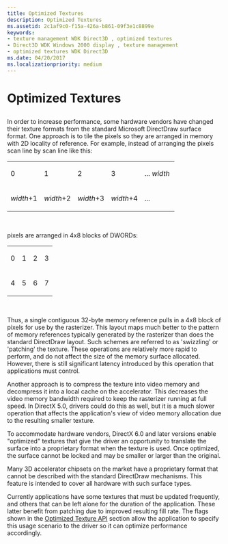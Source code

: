 ```yaml
---
title: Optimized Textures
description: Optimized Textures
ms.assetid: 2c1af9c0-f15a-426a-b861-09f3e1c8899e
keywords:
- texture management WDK Direct3D , optimized textures
- Direct3D WDK Windows 2000 display , texture management
- optimized textures WDK Direct3D
ms.date: 04/20/2017
ms.localizationpriority: medium
---
```


# Optimized Textures


## <span id="ddk_optimized_textures_gg"></span><span id="DDK_OPTIMIZED_TEXTURES_GG"></span>


In order to increase performance, some hardware vendors have changed their texture formats from the standard Microsoft DirectDraw surface format. One approach is to tile the pixels so they are arranged in memory with 2D locality of reference. For example, instead of arranging the pixels scan line by scan line like this:

<table>
<colgroup>
<col width="20%" />
<col width="20%" />
<col width="20%" />
<col width="20%" />
<col width="20%" />
</colgroup>
<tbody>
<tr class="odd">
<td align="left"><p>0</p></td>
<td align="left"><p>1</p></td>
<td align="left"><p>2</p></td>
<td align="left"><p>3</p></td>
<td align="left"><p>... <em>width</em></p></td>
</tr>
<tr class="even">
<td align="left"><p><em>width</em>+1</p></td>
<td align="left"><p><em>width</em>+2</p></td>
<td align="left"><p><em>width</em>+3</p></td>
<td align="left"><p><em>width</em>+4</p></td>
<td align="left"><p>...</p></td>
</tr>
</tbody>
</table>

 

pixels are arranged in 4x8 blocks of DWORDs:

<table>
<colgroup>
<col width="25%" />
<col width="25%" />
<col width="25%" />
<col width="25%" />
</colgroup>
<tbody>
<tr class="odd">
<td align="left"><p>0</p></td>
<td align="left"><p>1</p></td>
<td align="left"><p>2</p></td>
<td align="left"><p>3</p></td>
</tr>
<tr class="even">
<td align="left"><p>4</p></td>
<td align="left"><p>5</p></td>
<td align="left"><p>6</p></td>
<td align="left"><p>7</p></td>
</tr>
</tbody>
</table>

 

Thus, a single contiguous 32-byte memory reference pulls in a 4x8 block of pixels for use by the rasterizer. This layout maps much better to the pattern of memory references typically generated by the rasterizer than does the standard DirectDraw layout. Such schemes are referred to as 'swizzling' or 'patching' the texture. These operations are relatively more rapid to perform, and do not affect the size of the memory surface allocated. However, there is still significant latency introduced by this operation that applications must control.

Another approach is to compress the texture into video memory and decompress it into a local cache on the accelerator. This decreases the video memory bandwidth required to keep the rasterizer running at full speed. In DirectX 5.0, drivers could do this as well, but it is a much slower operation that affects the application's view of video memory allocation due to the resulting smaller texture.

To accommodate hardware vendors, DirectX 6.0 and later versions enable "optimized" textures that give the driver an opportunity to translate the surface into a proprietary format when the texture is used. Once optimized, the surface cannot be locked and may be smaller or larger than the original.

Many 3D accelerator chipsets on the market have a proprietary format that cannot be described with the standard DirectDraw mechanisms. This feature is intended to cover all hardware with such surface types.

Currently applications have some textures that must be updated frequently, and others that can be left alone for the duration of the application. These latter benefit from patching due to improved resulting fill rate. The flags shown in the [Optimized Texture API](optimized-texture-api.md) section allow the application to specify this usage scenario to the driver so it can optimize performance accordingly.

 

 





